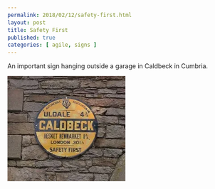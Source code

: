 ```yaml
---
permalink: 2018/02/12/safety-first.html
layout: post
title: Safety First
published: true
categories: [ agile, signs ]
---
```


An important sign hanging outside a garage in Caldbeck in Cumbria.

![sign](/img/posts/safety-first/safety-first.webp)

